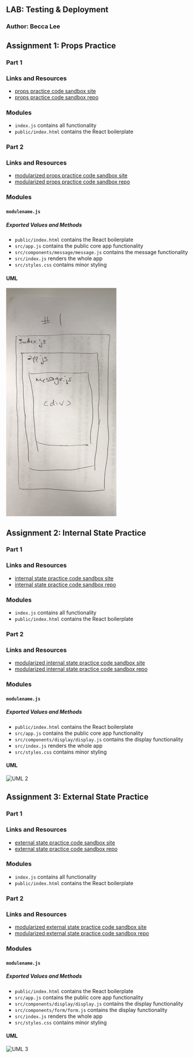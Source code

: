 ## LAB: Testing & Deployment

### Author: Becca Lee

## Assignment 1: Props Practice

### Part 1

### Links and Resources

- [props practice code sandbox site](https://r322p6ym4.codesandbox.io/)
- [props practice code sandbox repo](https://codesandbox.io/s/r322p6ym4)

### Modules
- `index.js` contains all functionality
- `public/index.html` contains the React boilerplate

### Part 2

### Links and Resources

- [modularized props practice code sandbox site](https://247l52p2o0.codesandbox.io/)
- [modularized props practice code sandbox repo](https://codesandbox.io/s/247l52p2o0)

### Modules

#### `modulename.js`

##### Exported Values and Methods

- `public/index.html` contains the React boilerplate
- `src/app.js` contains the public core app functionality
- `src/components/message/message.js` contains the message functionality
- `src/index.js` renders the whole app
- `src/styles.css` contains minor styling

#### UML

![UML 1](/props-and-state.jpg)

## Assignment 2: Internal State Practice

### Part 1

### Links and Resources

- [internal state practice code sandbox site](https://pprxpwo1lq.codesandbox.io/)
- [internal state practice code sandbox repo](https://codesandbox.io/s/pprxpwo1lq)

### Modules
- `index.js` contains all functionality
- `public/index.html` contains the React boilerplate

### Part 2

### Links and Resources

- [modularized internal state practice code sandbox site](https://nnl2lqkrn0.codesandbox.io/)
- [modularized internal state practice code sandbox repo](https://codesandbox.io/s/nnl2lqkrn0)

### Modules

#### `modulename.js`

##### Exported Values and Methods

- `public/index.html` contains the React boilerplate
- `src/app.js` contains the public core app functionality
- `src/components/display/display.js` contains the display functionality
- `src/index.js` renders the whole app
- `src/styles.css` contains minor styling

#### UML

![UML 2](/props-and-state-2.jpg)


## Assignment 3: External State Practice

### Part 1

### Links and Resources

- [external state practice code sandbox site](https://jz814wpq4y.codesandbox.io/)
- [external state practice code sandbox repo](https://codesandbox.io/s/jz814wpq4y)

### Modules
- `index.js` contains all functionality
- `public/index.html` contains the React boilerplate

### Part 2

### Links and Resources

- [modularized external state practice code sandbox site](https://j4xxy5nk39.codesandbox.io/)
- [modularized external state practice code sandbox repo](https://codesandbox.io/s/j4xxy5nk39)

### Modules

#### `modulename.js`

##### Exported Values and Methods

- `public/index.html` contains the React boilerplate
- `src/app.js` contains the public core app functionality
- `src/components/display/display.js` contains the display functionality
- `src/components/form/form.js` contains the display functionality
- `src/index.js` renders the whole app
- `src/styles.css` contains minor styling

#### UML

![UML 3](/props-and-state-3.jpg)
